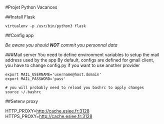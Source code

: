 #Projet Python Vacances

##Install Flask

`virtualenv -p /usr/bin/python3 flask`


##Config app

*Be aware you should **NOT** commit you personnal data*

###Mail server
You need to define environment variables to setup the mail address used by the app
By default, configs are defined for gmail client, you have to change config.py if you want to use another provider
```shell
export MAIL_USERNAME='username@host.domain'
export MAIL_PASSWORD='pass'

# you will probably need to reload you bashrc to apply changes
source ~/.bashrc
```

##Setenv proxy 

HTTP_PROXY=http://cache.esiee.fr:3128
HTTPS_PROXY=http://cache.esiee.fr:3128

